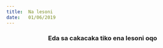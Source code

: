 ```yaml
---
title:  Na lesoni
date:   01/06/2019
---
```


### <center>Eda sa cakacaka tiko ena lesoni oqo</center>